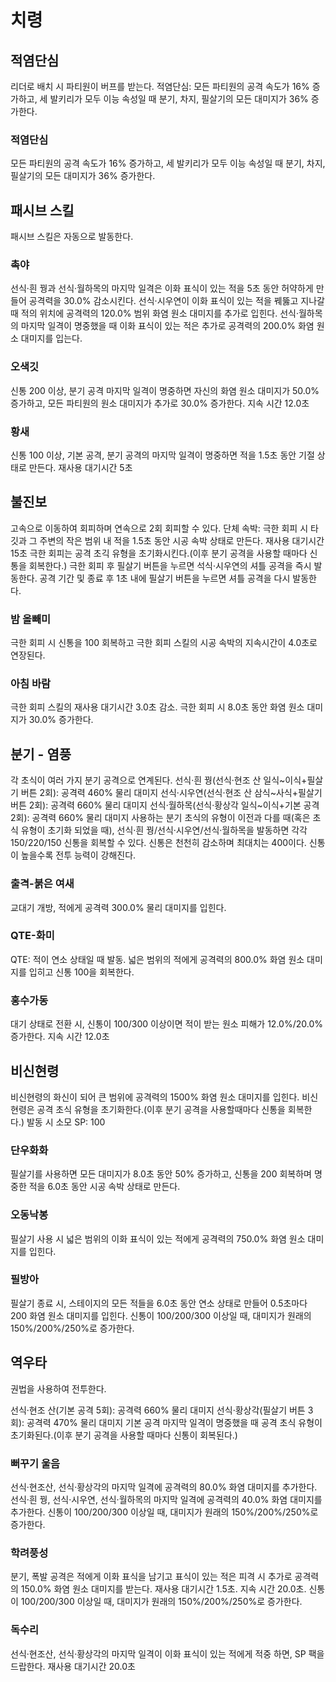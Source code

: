 # 치령

## 적염단심

리더로 배치 시 파티원이 버프를 받는다.
적염단심: 모든 파티원의 공격 속도가 16% 증가하고, 세 발키리가 모두 이능 속성일 때 분기, 차지, 필살기의 모든 대미지가 36% 증가한다.

### 적염단심

모든 파티원의 공격 속도가 16% 증가하고, 세 발키리가 모두 이능 속성일 때 분기, 차지, 필살기의 모든 대미지가 36% 증가한다.

## 패시브 스킬

패시브 스킬은 자동으로 발동한다.

### 촉야

선식·흰 꿩과 선식·월하목의 마지막 일격은 이화 표식이 있는 적을 5초 동안 허약하게 만들어 공격력을 30.0% 감소시킨다. 선식·시우연이 이화 표식이 있는 적을 꿰뚫고 지나갈 때 적의 위치에 공격력의 120.0% 범위 화염 원소 대미지를 추가로 입힌다. 선식·월하목의 마지막 일격이 명중했을 때 이화 표식이 있는 적은 추가로 공격력의 200.0% 화염 원소 대미지를 입는다.

### 오색깃

신통 200 이상, 분기 공격 마지막 일격이 명중하면 자신의 화염 원소 대미지가 50.0% 증가하고, 모든 파티원의 원소 대미지가 추가로 30.0% 증가한다. 지속 시간 12.0초

### 황새

신통 100 이상, 기본 공격, 분기 공격의 마지막 일격이 명중하면 적을 1.5초 동안 기절 상태로 만든다. 재사용 대기시간 5초

## 불진보

고속으로 이동하여 회피하며 연속으로 2회 회피할 수 있다.
단체 속박: 극한 회피 시 타깃과 그 주변의 작은 범위 내 적을 1.5초 동안 시공 속박 상태로 만든다. 재사용 대기시간 15초
극한 회피는 공격 초긱 유형을 초기화시킨다.(이후 분기 공격을 사용할 때마다 신통을 회복한다.)
극한 회피 후 필살기 버튼을 누르면 석식·시우연의 셔틀 공격을 즉시 발동한다. 공격 기간 및 종료 후 1초 내에 필살기 버튼을 누르면 셔틀 공격을 다시 발동한다.

### 밤 올빼미

극한 회피 시 신통을 100 회복하고 극한 회피 스킬의 시공 속박의 지속시간이 4.0초로 연장된다.

### 아침 바람

극한 회피 스킬의 재사용 대기시간 3.0초 감소. 극한 회피 시 8.0초 동안 화염 원소 대미지가 30.0% 증가한다.

## 분기 - 염풍

각 초식이 여러 가지 분기 공격으로 연계된다.
선식·흰 꿩(선식·현조 산 일식~이식+필살기 버튼 2회): 공격력 460% 물리 대미지
선식·시우연(선식·현조 산 삼식~사식+필살기 버튼 2회): 공격력 660% 물리 대미지
선식·월하목(선식·황상각 일식~이식+기본 공격 2회): 공격력 660% 물리 대미지
사용하는 분기 초식의 유형이 이전과 다를 때(혹은 초식 유형이 초기화 되었을 때), 선식·흰 꿩/선식·시우연/선식·월하목을 발동하면 각각 150/220/150 신통을 회복할 수 있다.
신통은 천천히 감소하며 최대치는 400이다.
신통이 높을수록 전투 능력이 강해진다.

### 출격-붉은 여새

교대기 개방, 적에게 공격력 300.0% 물리 대미지를 입힌다.

### QTE-화미

QTE: 적이 연소 상태일 때 발동. 넓은 범위의 적에게 공격력의 800.0% 화염 원소 대미지를 입히고 신통 100을 회복한다.

### 홍수가동

대기 상태로 전환 시, 신통이 100/300 이상이면 적이 받는 원소 피해가 12.0%/20.0% 증가한다. 지속 시간 12.0초

## 비신현령

비신현령의 화신이 되어 큰 범위에 공격력의 1500% 화염 원소 대미지를 입힌다.
비신현령은 공격 초식 유형을 초기화한다.(이후 분기 공격을 사용할때마다 신통을 회복한다.)
발동 시 소모 SP: 100

### 단우화화

필살기를 사용하면 모든 대미지가 8.0초 동안 50% 증가하고, 신통을 200 회복하며 명중한 적을 6.0초 동안 시공 속박 상태로 만든다.

### 오동낙봉

필살기 사용 시 넓은 범위의 이화 표식이 있는 적에게 공격력의 750.0% 화염 원소 대미지를 입힌다.

### 필방아

필살기 종료 시, 스테이지의 모든 적들을 6.0초 동안 연소 상태로 만들어 0.5초마다 200 화염 원소 대미지를 입힌다. 신통이 100/200/300 이상일 때, 대미지가 원래의 150%/200%/250%로 증가한다.

## 역우타

권법을 사용하여 전투한다.

선식·현조 산(기본 공격 5회): 공격력 660% 물리 대미지
선식·황상각(필살기 버튼 3회): 공격력 470% 물리 대미지
기본 공격 마지막 일격이 명중했을 때 공격 초식 유형이 초기화된다.(이후 분기 공격을 사용할 때마다 신통이 회복된다.)

### 뻐꾸기 울음

선식·현조산, 선식·황상각의 마지막 일격에 공격력의 80.0% 화염 대미지를 추가한다. 선식·흰 꿩, 선식·시우연, 선식·월하목의 마지막 일격에 공격력의 40.0% 화염 대미지를 추가한다. 신통이 100/200/300 이상일 때, 대미지가 원래의 150%/200%/250%로 증가한다.

### 학려풍성

분기, 폭발 공격은 적에게 이화 표식을 남기고 표식이 있는 적은 피격 시 추가로 공격력의 150.0% 화염 원소 대미지를 받는다. 재사용 대기시간 1.5초. 지속 시간 20.0초. 신통이 100/200/300 이상일 때, 대미지가 원래의 150%/200%/250%로 증가한다.

### 독수리

선식·현조산, 선식·황상각의 마지막 일격이 이화 표식이 있는 적에게 적중 하면, SP 팩을 드랍한다. 재사용 대기시간 20.0초

